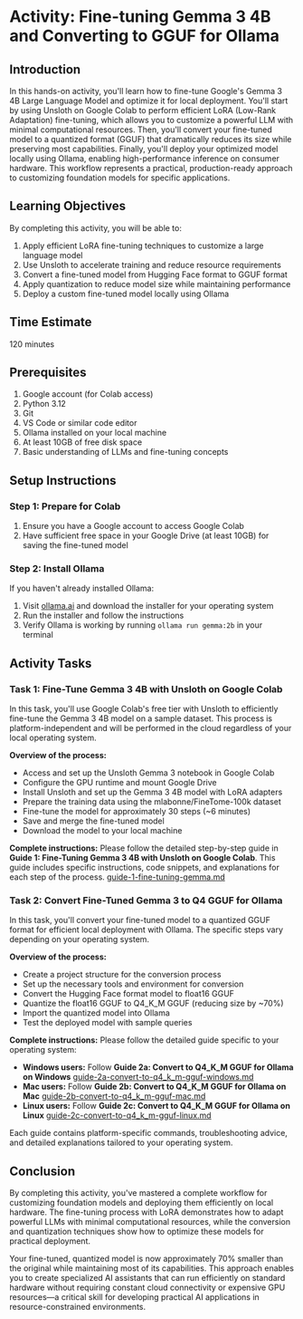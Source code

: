 # Activity: Fine-tuning Gemma 3 4B and Converting to GGUF for Ollama



## Introduction

In this hands-on activity, you'll learn how to fine-tune Google's Gemma 3 4B Large Language Model and optimize it for local deployment. You'll start by using Unsloth on Google Colab to perform efficient LoRA (Low-Rank Adaptation) fine-tuning, which allows you to customize a powerful LLM with minimal computational resources. Then, you'll convert your fine-tuned model to a quantized format (GGUF) that dramatically reduces its size while preserving most capabilities. Finally, you'll deploy your optimized model locally using Ollama, enabling high-performance inference on consumer hardware. This workflow represents a practical, production-ready approach to customizing foundation models for specific applications.



## Learning Objectives

By completing this activity, you will be able to:

1. Apply efficient LoRA fine-tuning techniques to customize a large language model
2. Use Unsloth to accelerate training and reduce resource requirements
3. Convert a fine-tuned model from Hugging Face format to GGUF format
4. Apply quantization to reduce model size while maintaining performance
5. Deploy a custom fine-tuned model locally using Ollama



## Time Estimate

120 minutes



## Prerequisites

1. Google account (for Colab access)
2. Python 3.12
3. Git
4. VS Code or similar code editor
5. Ollama installed on your local machine
6. At least 10GB of free disk space
7. Basic understanding of LLMs and fine-tuning concepts



## Setup Instructions

### Step 1: Prepare for Colab

1. Ensure you have a Google account to access Google Colab
2. Have sufficient free space in your Google Drive (at least 10GB) for saving the fine-tuned model



### Step 2: Install Ollama

If you haven't already installed Ollama:

1. Visit [ollama.ai](https://ollama.ai) and download the installer for your operating system
2. Run the installer and follow the instructions
3. Verify Ollama is working by running `ollama run gemma:2b` in your terminal



## Activity Tasks

### Task 1: Fine-Tune Gemma 3 4B with Unsloth on Google Colab

In this task, you'll use Google Colab's free tier with Unsloth to efficiently fine-tune the Gemma 3 4B model on a sample dataset. This process is platform-independent and will be performed in the cloud regardless of your local operating system.

**Overview of the process:**
- Access and set up the Unsloth Gemma 3 notebook in Google Colab
- Configure the GPU runtime and mount Google Drive
- Install Unsloth and set up the Gemma 3 4B model with LoRA adapters
- Prepare the training data using the mlabonne/FineTome-100k dataset
- Fine-tune the model for approximately 30 steps (~6 minutes)
- Save and merge the fine-tuned model
- Download the model to your local machine

**Complete instructions:** Please follow the detailed step-by-step guide in **Guide 1: Fine-Tuning Gemma 3 4B with Unsloth on Google Colab**. This guide includes specific instructions, code snippets, and explanations for each step of the process.  [guide-1-fine-tuning-gemma.md](resources/guide-1-fine-tuning-gemma.md) 



### Task 2: Convert Fine-Tuned Gemma 3 to Q4 GGUF for Ollama

In this task, you'll convert your fine-tuned model to a quantized GGUF format for efficient local deployment with Ollama. The specific steps vary depending on your operating system.

**Overview of the process:**
- Create a project structure for the conversion process
- Set up the necessary tools and environment for conversion
- Convert the Hugging Face format model to float16 GGUF
- Quantize the float16 GGUF to Q4_K_M GGUF (reducing size by ~70%)
- Import the quantized model into Ollama
- Test the deployed model with sample queries

**Complete instructions:** Please follow the detailed guide specific to your operating system:

- **Windows users:** Follow **Guide 2a: Convert to Q4_K_M GGUF for Ollama on Windows**  [guide-2a-convert-to-q4_k_m-gguf-windows.md](resources/guide-2a-convert-to-q4_k_m-gguf-windows.md) 
- **Mac users:** Follow **Guide 2b: Convert to Q4_K_M GGUF for Ollama on Mac**  [guide-2b-convert-to-q4_k_m-gguf-mac.md](resources/guide-2b-convert-to-q4_k_m-gguf-mac.md) 
- **Linux users:** Follow **Guide 2c: Convert to Q4_K_M GGUF for Ollama on Linux**  [guide-2c-convert-to-q4_k_m-gguf-linux.md](resources/guide-2c-convert-to-q4_k_m-gguf-linux.md) 

Each guide contains platform-specific commands, troubleshooting advice, and detailed explanations tailored to your operating system.



## Conclusion

By completing this activity, you've mastered a complete workflow for customizing foundation models and deploying them efficiently on local hardware. The fine-tuning process with LoRA demonstrates how to adapt powerful LLMs with minimal computational resources, while the conversion and quantization techniques show how to optimize these models for practical deployment.

Your fine-tuned, quantized model is now approximately 70% smaller than the original while maintaining most of its capabilities. This approach enables you to create specialized AI assistants that can run efficiently on standard hardware without requiring constant cloud connectivity or expensive GPU resources—a critical skill for developing practical AI applications in resource-constrained environments.